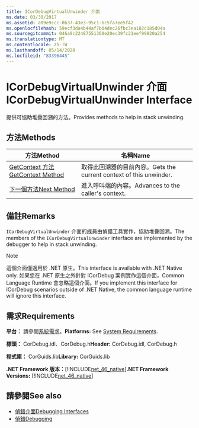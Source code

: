 ```yaml
---
title: ICorDebugVirtualUnwinder 介面
ms.date: 03/30/2017
ms.assetid: a09e9ccc-0b37-43e3-95c1-bc5fa7ee5f42
ms.openlocfilehash: 59ecf3da4b44af7b04dec26fbc3ea182c185d04a
ms.sourcegitcommit: 046a9c22487551360e20ec39fc21eef99820a254
ms.translationtype: MT
ms.contentlocale: zh-TW
ms.lasthandoff: 05/14/2020
ms.locfileid: "83396445"
---
```

# <a name="icordebugvirtualunwinder-interface"></a><span data-ttu-id="ab537-102">ICorDebugVirtualUnwinder 介面</span><span class="sxs-lookup"><span data-stu-id="ab537-102">ICorDebugVirtualUnwinder Interface</span></span>
<span data-ttu-id="ab537-103">提供可協助堆疊回溯的方法。</span><span class="sxs-lookup"><span data-stu-id="ab537-103">Provides methods to help in stack unwinding.</span></span>  
  
## <a name="methods"></a><span data-ttu-id="ab537-104">方法</span><span class="sxs-lookup"><span data-stu-id="ab537-104">Methods</span></span>  
  
|<span data-ttu-id="ab537-105">方法</span><span class="sxs-lookup"><span data-stu-id="ab537-105">Method</span></span>|<span data-ttu-id="ab537-106">名稱</span><span class="sxs-lookup"><span data-stu-id="ab537-106">Name</span></span>|  
|------------|----------|  
|[<span data-ttu-id="ab537-107">GetContext 方法</span><span class="sxs-lookup"><span data-stu-id="ab537-107">GetContext Method</span></span>](icordebugvirtualunwinder-getcontext-method.md)|<span data-ttu-id="ab537-108">取得此回溯器的目前內容。</span><span class="sxs-lookup"><span data-stu-id="ab537-108">Gets the current context of this unwinder.</span></span>|  
|[<span data-ttu-id="ab537-109">下一個方法</span><span class="sxs-lookup"><span data-stu-id="ab537-109">Next Method</span></span>](icordebugvirtualunwinder-next-method.md)|<span data-ttu-id="ab537-110">進入呼叫端的內容。</span><span class="sxs-lookup"><span data-stu-id="ab537-110">Advances to the caller's context.</span></span>|  
  
## <a name="remarks"></a><span data-ttu-id="ab537-111">備註</span><span class="sxs-lookup"><span data-stu-id="ab537-111">Remarks</span></span>  
 <span data-ttu-id="ab537-112">`ICorDebugVirtualUnwinder` 介面的成員由偵錯工具實作，協助堆疊回溯。</span><span class="sxs-lookup"><span data-stu-id="ab537-112">The members of the `ICorDebugVirtualUnwinder` interface are implemented by the debugger to help in stack unwinding.</span></span>  
  
> [!NOTE]
> <span data-ttu-id="ab537-113">這個介面僅適用於 .NET 原生。</span><span class="sxs-lookup"><span data-stu-id="ab537-113">This interface is available with .NET Native only.</span></span> <span data-ttu-id="ab537-114">如果您在 .NET 原生之外針對 ICorDebug 案例實作這個介面，Common Language Runtime 會忽略這個介面。</span><span class="sxs-lookup"><span data-stu-id="ab537-114">If you implement this interface for ICorDebug scenarios outside of .NET Native, the common language runtime will ignore this interface.</span></span>  
  
## <a name="requirements"></a><span data-ttu-id="ab537-115">需求</span><span class="sxs-lookup"><span data-stu-id="ab537-115">Requirements</span></span>  
 <span data-ttu-id="ab537-116">**平台：** 請參閱[系統需求](../../get-started/system-requirements.md)。</span><span class="sxs-lookup"><span data-stu-id="ab537-116">**Platforms:** See [System Requirements](../../get-started/system-requirements.md).</span></span>  
  
 <span data-ttu-id="ab537-117">**標頭：** CorDebug.idl、CorDebug.h</span><span class="sxs-lookup"><span data-stu-id="ab537-117">**Header:** CorDebug.idl, CorDebug.h</span></span>  
  
 <span data-ttu-id="ab537-118">**程式庫：** CorGuids.lib</span><span class="sxs-lookup"><span data-stu-id="ab537-118">**Library:** CorGuids.lib</span></span>  
  
 <span data-ttu-id="ab537-119">**.NET Framework 版本：**[!INCLUDE[net_46_native](../../../../includes/net-46-native-md.md)]</span><span class="sxs-lookup"><span data-stu-id="ab537-119">**.NET Framework Versions:** [!INCLUDE[net_46_native](../../../../includes/net-46-native-md.md)]</span></span>  
  
## <a name="see-also"></a><span data-ttu-id="ab537-120">請參閱</span><span class="sxs-lookup"><span data-stu-id="ab537-120">See also</span></span>

- [<span data-ttu-id="ab537-121">偵錯介面</span><span class="sxs-lookup"><span data-stu-id="ab537-121">Debugging Interfaces</span></span>](debugging-interfaces.md)
- [<span data-ttu-id="ab537-122">偵錯</span><span class="sxs-lookup"><span data-stu-id="ab537-122">Debugging</span></span>](index.md)
